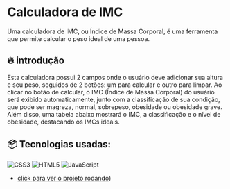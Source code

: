 # Calculadora de IMC
Uma calculadora de IMC, ou Índice de Massa Corporal, é uma ferramenta que permite calcular o peso ideal de uma pessoa.

## 🔥 introdução
Esta calculadora possui 2 campos onde o usuário deve adicionar sua altura e seu peso,
seguidos de 2 botões: um para calcular e outro para limpar. Ao clicar no botão de calcular,
o IMC (Índice de Massa Corporal) do usuário será exibido automaticamente, junto com a classificação de sua condição, que pode ser magreza, normal, sobrepeso, obesidade ou obesidade grave.
Além disso, uma tabela abaixo mostrará o IMC, a classificação e o nível de obesidade, destacando os IMCs ideais.

## 📦 Tecnologias usadas:
![CSS3](https://img.shields.io/badge/css3-%231572B6.svg?style=for-the-badge&logo=css3&logoColor=white)
![HTML5](https://img.shields.io/badge/html5-%23E34F26.svg?style=for-the-badge&logo=html5&logoColor=white)
![JavaScript](https://img.shields.io/badge/javascript-%23323330.svg?style=for-the-badge&logo=javascript&logoColor=%23F7DF1E)

- [click para ver o projeto rodando](https://calculadora-de-imc-theta.vercel.app/))


